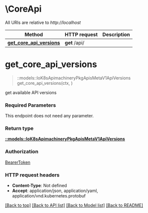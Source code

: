 # \CoreApi

All URIs are relative to *http://localhost*

Method | HTTP request | Description
------------- | ------------- | -------------
[**get_core_api_versions**](CoreApi.md#get_core_api_versions) | **get** /api/ | 


# **get_core_api_versions**
> ::models::IoK8sApimachineryPkgApisMetaV1ApiVersions get_core_api_versions(ctx, )


get available API versions

### Required Parameters
This endpoint does not need any parameter.

### Return type

[**::models::IoK8sApimachineryPkgApisMetaV1ApiVersions**](io.k8s.apimachinery.pkg.apis.meta.v1.APIVersions.md)

### Authorization

[BearerToken](../README.md#BearerToken)

### HTTP request headers

 - **Content-Type**: Not defined
 - **Accept**: application/json, application/yaml, application/vnd.kubernetes.protobuf

[[Back to top]](#) [[Back to API list]](../README.md#documentation-for-api-endpoints) [[Back to Model list]](../README.md#documentation-for-models) [[Back to README]](../README.md)

